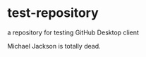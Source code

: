# test-repository
 a repository for testing GitHub Desktop client

Michael Jackson is totally dead.
